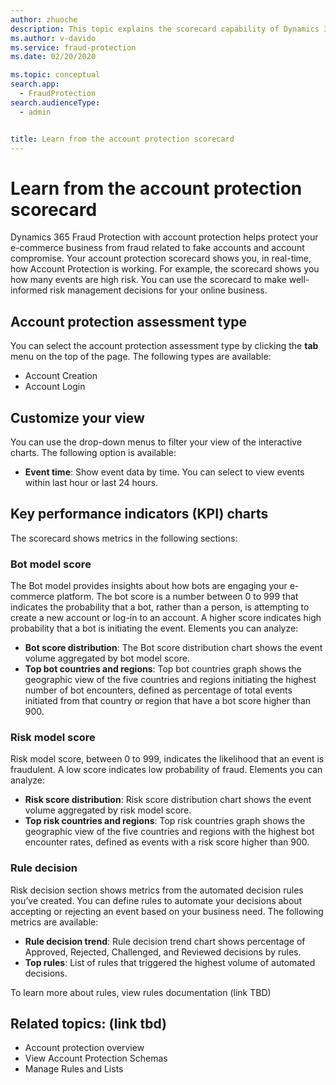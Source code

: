 ```yaml
---
author: zhuoche
description: This topic explains the scorecard capability of Dynamics 365 Fraud Protection account protection.
ms.author: v-davido
ms.service: fraud-protection
ms.date: 02/20/2020

ms.topic: conceptual
search.app: 
  - FraudProtection
search.audienceType:
  - admin


title: Learn from the account protection scorecard
---
```



# Learn from the account protection scorecard


Dynamics 365 Fraud Protection with account protection helps protect your e-commerce business from fraud related to fake accounts and account compromise. Your account protection scorecard shows you, in real-time, how Account Protection is working. For example, the scorecard shows you how many events are high risk. You can use the scorecard to make well-informed risk management decisions for your online business. 

## Account protection assessment type

You can select the account protection assessment type by clicking the **tab** menu on the top of the page. The following types are available:

- Account Creation 
- Account Login

## Customize your view

You can use the drop-down menus to filter your view of the interactive charts. The following option is available:

- **Event time**: Show event data by time. You can select to view events within last hour or last 24 hours. 

## Key performance indicators (KPI) charts

The scorecard shows metrics in the following sections:

### Bot model score

The Bot model provides insights about how bots are engaging your e-commerce platform. The bot score is a number between 0 to 999 that indicates the probability that a bot, rather than a person, is attempting to create a new account or log-in to an account. A higher score indicates high probability that a bot is initiating the event. Elements you can analyze:

- **Bot score distribution**: The Bot score distribution chart shows the event volume aggregated by bot model score. 
- **Top bot countries and regions**: Top bot countries graph shows the geographic view of the five countries and regions initiating the highest number of bot encounters, defined as percentage of total events initiated from that country or region that have a bot score higher than 900.

### Risk model score

Risk model score, between 0 to 999, indicates the likelihood that an event is fraudulent. A low score indicates low probability of fraud. Elements you can analyze:

- **Risk score distribution**: Risk score distribution chart shows the event volume aggregated by risk model score. 
- **Top risk countries and regions**: Top risk countries graph shows the geographic view of the five countries and regions with the highest bot encounter rates, defined as events with a risk score higher than 900.

### Rule decision

Risk decision section shows metrics from the automated decision rules you’ve created. You can define rules to automate your decisions about accepting or rejecting an event based on your business need. The following metrics are available:

- **Rule decision trend**: Rule decision trend chart shows percentage of Approved, Rejected, Challenged, and Reviewed decisions by rules. 
- **Top rules**: List of rules that triggered the highest volume of automated decisions.

To learn more about rules, view rules documentation (link TBD)

## Related topics: (link tbd)
- Account protection overview
- View Account Protection Schemas
- Manage Rules and Lists
